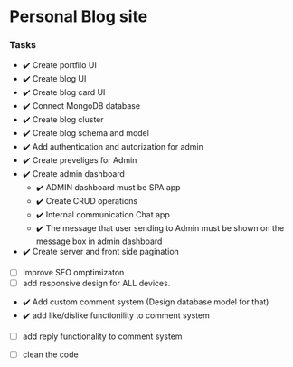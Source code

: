 # Personal Blog site


### Tasks
- ✔️ Create portfilo UI 
- ✔️ Create blog UI
- ✔️ Create blog card UI
- ✔️ Connect MongoDB database
- ✔️ Create blog cluster
- ✔️ Create blog schema and model 
- ✔️ Add authentication and autorization for admin
- ✔️ Create preveliges for Admin
- ✔️ Create admin dashboard
  - ✔️ ADMIN dashboard must be SPA app
  - ✔️ Create CRUD operations
  - ✔️ Internal communication Chat app
  - ✔️ The message that user sending to Admin must be shown on the message box in admin dashboard
- ✔️ Create server and front side pagination
- [ ] Improve SEO omptimizaton
- [ ] add responsive design for ALL devices.
- ✔️ Add custom comment system (Design database model for that)
- ✔️ add like/dislike functionility to comment system
- [ ] add reply functionality to comment system
- [ ] clean the code

    



